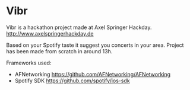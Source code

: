 # Vibr


Vibr is a hackathon project made at Axel Springer Hackday. http://www.axelspringerhackday.de 

Based on your Spotify taste it suggest you concerts in your area. Project has been made from scratch in around 13h. 

Frameworks used:
- AFNetworking https://github.com/AFNetworking/AFNetworking
- Spotify SDK  https://github.com/spotify/ios-sdk